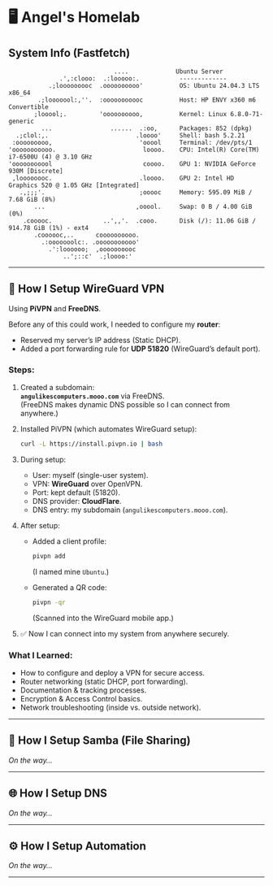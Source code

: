 # 🖥️ Angel's Homelab

## System Info (Fastfetch)

```ansi
                             ....             Ubuntu Server
              .',:clooo:  .:looooo:.           -------------
           .;looooooooc  .oooooooooo'          OS: Ubuntu 24.04.3 LTS x86_64
        .;looooool:,''.  :ooooooooooc          Host: HP ENVY x360 m6 Convertible
       ;looool;.         'oooooooooo,          Kernel: Linux 6.8.0-71-generic
         ...                ......  .:oo,      Packages: 852 (dpkg)
  .;clol:,.                        .loooo'     Shell: bash 5.2.21
 :ooooooooo,                        'ooool     Terminal: /dev/pts/1
'ooooooooooo.                        loooo.    CPU: Intel(R) Core(TM) i7-6500U (4) @ 3.10 GHz
'ooooooooool                         coooo.    GPU 1: NVIDIA GeForce 930M [Discrete]
 ,loooooooc.                        .loooo.    GPU 2: Intel HD Graphics 520 @ 1.05 GHz [Integrated]
   .,;;;'.                          ;ooooc     Memory: 595.09 MiB / 7.68 GiB (8%)
       ...                         ,ooool.     Swap: 0 B / 4.00 GiB (0%)
    .cooooc.              ..',,'.  .cooo.      Disk (/): 11.06 GiB / 914.78 GiB (1%) - ext4
       .coooooc,..      coooooooooo.           
         .:ooooooolc:. .ooooooooooo'
           .':loooooo;  ,oooooooooc
               ..';::c'  .;loooo:'
```
---

## 🔐 How I Setup WireGuard VPN

Using **PiVPN** and **FreeDNS**.

Before any of this could work, I needed to configure my **router**:
- Reserved my server’s IP address (Static DHCP).
- Added a port forwarding rule for **UDP 51820** (WireGuard’s default port).

### Steps:
1. Created a subdomain:  
   **`angulikescomputers.mooo.com`** via FreeDNS.  
   (FreeDNS makes dynamic DNS possible so I can connect from anywhere.)

2. Installed PiVPN (which automates WireGuard setup):  
   ```bash
   curl -L https://install.pivpn.io | bash
   ```

3. During setup:  
   - User: myself (single-user system).  
   - VPN: **WireGuard** over OpenVPN.  
   - Port: kept default (51820).  
   - DNS provider: **CloudFlare**.  
   - DNS entry: my subdomain (`angulikescomputers.mooo.com`).  

4. After setup:  
   - Added a client profile:  
     ```bash
     pivpn add
     ```  
     (I named mine `Ubuntu`.)

   - Generated a QR code:  
     ```bash
     pivpn -qr
     ```  
     (Scanned into the WireGuard mobile app.)

5. ✅ Now I can connect into my system from anywhere securely.

### What I Learned:
- How to configure and deploy a VPN for secure access.  
- Router networking (static DHCP, port forwarding).  
- Documentation & tracking processes.  
- Encryption & Access Control basics.  
- Network troubleshooting (inside vs. outside network).  

---

## 📂 How I Setup Samba (File Sharing)  
_On the way…_

---

## 🌐 How I Setup DNS  
_On the way…_

---

## ⚙️ How I Setup Automation  
_On the way…_

---
